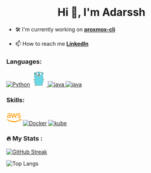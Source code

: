 <h1 align="center">Hi 👋, I'm Adarssh</h1>

- 🛠️ I'm currently working on **[proxmox-cli](https://github.com/Adz-ai/proxmox-cli)**

- 📫 How to reach me **[LinkedIn](https://www.linkedin.com/in/adarssh-athithan-40363b207/)**

<h3 align="left">Languages:</h3>
<p align="left"> 
<a href="https://www.python.org/" target="_blank" rel="noreferrer"><img src="https://raw.githubusercontent.com/danielcranney/readme-generator/main/public/icons/skills/python-colored.svg" width="40" height="40" alt="Python" /></a>
<a href="https://golang.org" target="_blank" rel="noreferrer"> <img src="https://raw.githubusercontent.com/devicons/devicon/master/icons/go/go-original.svg" alt="go" width="40" height="40"/> </a>
<a href="https://www.java.com" target="_blank" rel="noreferrer"> <img src="https://cdn.jsdelivr.net/gh/devicons/devicon/icons/java/java-original.svg" alt="java" width="40" height="40"/> </a>
<a href="https://www.terraform.io/" target="_blank" rel="noreferrer"> <img src="https://cdn.jsdelivr.net/gh/devicons/devicon/icons/terraform/terraform-original.svg" alt="java" width="40" height="40"/> </a>
</p>

<h3 align="left">Skills:</h3>
<p align="left">
<a href="https://aws.amazon.com/" target="_blank" rel="noreferrer"> <img src="https://raw.githubusercontent.com/devicons/devicon/master/icons/amazonwebservices/amazonwebservices-plain-wordmark.svg" alt="go" width="40" height="40"/></a>
<a href="https://www.docker.com/" target="_blank" rel="noreferrer"><img src="https://cdn.jsdelivr.net/gh/devicons/devicon/icons/docker/docker-original.svg" width="40" height="40" alt="Docker" /></a>
<a href="https://kubernetes.io/" target="_blank" rel="noreferrer"> <img src="https://cdn.jsdelivr.net/gh/devicons/devicon/icons/kubernetes/kubernetes-original.svg" alt="kube" width="40" height="40"/> </a>
</p>

### :fire: My Stats :

[![GitHub Streak](https://github-readme-streak-stats-dun-phi.vercel.app?user=Adz-ai&theme=dark&hide_border=true)](https://git.io/streak-stats)

![Top Langs](https://github-readme-stats-pi-ruddy.vercel.app/api/top-langs/?username=Adz-ai&layout=donut&theme=dark&langs_count=8)

